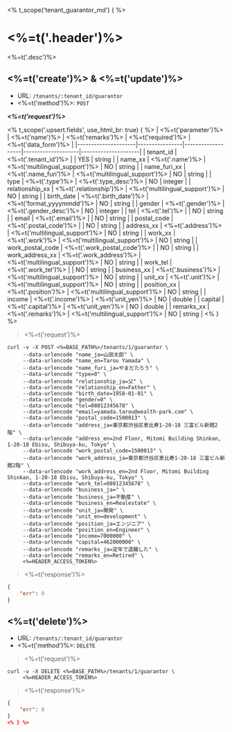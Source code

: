 <% t_scope('tenant_guarantor_md') { %>
# <%=t('.header')%>

<%=t('.desc')%>

## <%=t('create')%> & <%=t('update')%>

- URL: `/tenants/:tenant_id/guarantor`
- <%=t('method')%>: `POST`

***<%=t('request')%>***

<% t_scope('.upsert.fields', use_html_br: true) { %>
| <%=t('parameter')%> | <%=t('name')%> | <%=t('remarks')%> | <%=t('required')%> | <%=t('data_form')%> |
|---------------------|----------------|-------------------|--------------------|---------------------|
| tenant_id | <%=t('.tenant_id')%> | | YES | string |
| name_xx | <%=t('.name')%> | <%=t('multilingual_support')%> | NO | string |
| name_furi_xx | <%=t('.name_furi')%> | <%=t('multilingual_support')%> | NO | string |
| type | <%=t('.type')%> | <%=t('.type_desc')%> | NO | integer |
| relationship_xx | <%=t('.relationship')%> | <%=t('multilingual_support')%> | NO | string |
| birth_date | <%=t('.birth_date')%> | <%=t('format_yyyymmdd')%> | NO | string |
| gender | <%=t('.gender')%> | <%=t('.gender_desc')%> | NO | integer |
| tel | <%=t('.tel')%> | | NO | string |
| email | <%=t('.email')%> | | NO | string |
| postal_code | <%=t('.postal_code')%> | | NO | string |
| address_xx | <%=t('.address')%> | <%=t('multilingual_support')%> | NO | string |
| work_xx | <%=t('.work')%> | <%=t('multilingual_support')%> | NO | string |
| work_postal_code | <%=t('.work_postal_code')%> | | NO | string |
| work_address_xx | <%=t('.work_address')%> | <%=t('multilingual_support')%> | NO | string |
| work_tel | <%=t('.work_tel')%> | | NO | string |
| business_xx | <%=t('.business')%> | <%=t('multilingual_support')%> | NO | string |
| unit_xx | <%=t('.unit')%> | <%=t('multilingual_support')%> | NO | string |
| position_xx | <%=t('.position')%> | <%=t('multilingual_support')%> | NO | string |
| income | <%=t('.income')%> | <%=t('unit_yen')%> | NO | double |
| capital | <%=t('.capital')%> | <%=t('unit_yen')%> | NO | double |
| remarks_xx | <%=t('.remarks')%> | <%=t('multilingual_support')%> | NO | string |
<% } %>

> <%=t('request')%>

```shell
curl -v -X POST <%=BASE_PATH%>/tenants/1/guarantor \
     --data-urlencode "name_ja=山田太郎" \
     --data-urlencode "name_en=Tarou Yamada" \
     --data-urlencode "name_furi_ja=やまだたろう" \
     --data-urlencode "type=0" \
     --data-urlencode "relationship_ja=父" \
     --data-urlencode "relationship_en=Father" \
     --data-urlencode "birth_date=1958-01-01" \
     --data-urlencode "gender=0" \
     --data-urlencode "tel=08012345678" \
     --data-urlencode "email=yamada.tarou@wealth-park.com" \
     --data-urlencode "postal_code=1500013" \
     --data-urlencode "address_ja=東京都渋谷区恵比寿1-20-18 三富ビル新館2階" \
     --data-urlencode "address_en=2nd Floor, Mitomi Building Shinkan, 1-20-18 Ebisu, Shibuya-ku, Tokyo" \
     --data-urlencode "work_postal_code=1500013" \
     --data-urlencode "work_address_ja=東京都渋谷区恵比寿1-20-18 三富ビル新館2階" \
     --data-urlencode "work_address_en=2nd Floor, Mitomi Building Shinkan, 1-20-18 Ebisu, Shibuya-ku, Tokyo" \
     --data-urlencode "work_tel=08012345678" \
     --data-urlencode "business_ja=" \
     --data-urlencode "business_ja=不動産" \
     --data-urlencode "business_en=Realestate" \
     --data-urlencode "unit_ja=開発" \
     --data-urlencode "unit_en=development" \
     --data-urlencode "position_ja=エンジニア" \
     --data-urlencode "position_en=Engineer" \
     --data-urlencode "income=7000000" \
     --data-urlencode "capital=462000000" \
     --data-urlencode "remarks_ja=定年で退職した" \
     --data-urlencode "remarks_en=Retired" \
     <%=HEADER_ACCESS_TOKEN%>
```

> <%=t('response')%>

```json
{
    "err": 0
}
```

## <%=t('delete')%>

- URL: `/tenants/:tenant_id/guarantor`
- <%=t('method')%>: `DELETE`

> <%=t('request')%>

```shell
curl -v -X DELETE <%=BASE_PATH%>/tenants/1/guarantor \
     <%=HEADER_ACCESS_TOKEN%>
```

> <%=t('response')%>

```json
{
    "err": 0
}
<% } %>
